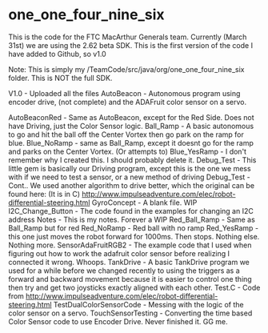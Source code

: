 # one_one_four_nine_six
This is the code for the FTC MacArthur Generals team. Currently (March 31st) we are using the 2.62 beta SDK. 
This is the first version of the code I have added to Github, so v1.0

Note: This is simply my /TeamCode/src/java/org/one_one_four_nine_six folder. This is NOT the full SDK.


V1.0 - Uploaded all the files
AutoBeacon - Autonomous program using encoder drive, (not complete) and the ADAFruit color sensor on a servo.

AutoBeaconRed - Same as AutoBeacon, except for the Red Side. Does not have Driving, just the Color Sensor logic.
Ball_Ramp - A basic autonomous to go and hit the ball off the Center Vortex then go park on the ramp for blue.
Blue_NoRamp - same as Ball_Ramp, except it doesnt go for the ramp and parks on the Center Vortex. (Or attempts to)
Blue_YesRamp - I don't remember why I created this. I should probably delete it.
Debug_Test - This little gem is basically our Driving program, except this is the one we mess with if we need to test a sensor, or a new method of driving
Debug_Test - Cont.. We used another algorithm to drive better, which the original can be found here: (It is in C) http://www.impulseadventure.com/elec/robot-differential-steering.html
GyroConcept - A blank file. WIP
I2C_Change_Button - The code found in the examples for changing an I2C address
Notes - This is my notes. Forever a WIP
Red_Ball_Ramp - Same as Ball_Ramp but for red
Red_NoRamp - Red ball with no ramp
Red_YesRamp - this one just moves the robot forward for 1000ms. Then stops. Nothing else. Nothing more.
SensorAdaFruitRGB2 - The example code that I used when figuring out how to work the adafruit color sensor before realizing I connected it wrong. Whoops.
TankDrive - A basic TankDrive program we used for a while before we changed recently to using the triggers as a forward and backward movement because it is easier to control one thing then try and get two joysticks exactly aligned with each other.
Test.C - Code from http://www.impulseadventure.com/elec/robot-differential-steering.html
TestDualColorSensorCode - Messing with the logic of the color sensor on a servo.
TouchSensorTesting - Converting the time based Color Sensor code to use Encoder Drive. Never finished it. GG me.
